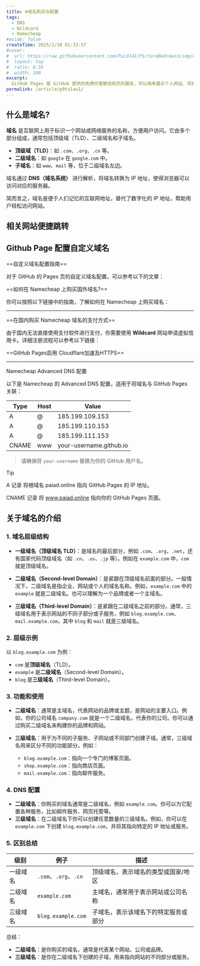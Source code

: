 ```yaml
---
title: ❄️域名购买与配置
tags:
  - DNS
  - Wildcard
  - Namecheap
#aside: false
createTime: 2025/1/10 01:33:57
#cover:
#  url: https://raw.githubusercontent.com/Pai3141/PictureBed/main/img/why-domain-name.jpg
#  layout: top
#  ratio: 0.55
#  width: 100
excerpt:
  GitHub Pages 是 GitHub 提供的免费托管静态网页的服务，可以用来展示个人网站、项目文档或博客，适合 HTML、CSS 和 JavaScript 文件。用户只需将网页文件上传到 GitHub 仓库并启用 GitHub Pages，GitHub 就会自动提供访问链接。
permalink: /article/p9ts1au1/
---
```

## 什么是域名?
**域名** 是互联网上用于标识一个网站或网络服务的名称，方便用户访问。它由多个部分组成，通常包括顶级域（TLD）、二级域名和子域名。

- **顶级域（TLD）**：如 `.com`、`.org`、`.cn` 等。
- **二级域名**：如 `google` 在 `google.com` 中。
- **子域名**：如 `www`、`mail` 等，位于二级域名左边。

域名通过 **DNS（域名系统）** 进行解析，将域名转换为 IP 地址，使得浏览器可以访问对应的服务器。

简而言之，域名是便于人们记忆的互联网地址，替代了数字化的 IP 地址，帮助用户轻松访问网站。

## 相关网站便捷跳转
<CardGrid>
  <LinkCard icon= "devicon:cloudflare" title="Cloudflare" href="https://www.cloudflare.com/zh-cn"></LinkCard>
</CardGrid>

<CardGrid>
  <LinkCard icon= "logos:namecheap" title="Namecheap" href="https://www.namecheap.com"></LinkCard>
</CardGrid>

## Github Page 配置自定义域名
==自定义域名配置指南==

对于 GitHub 的 Pages 页的自定义域名配置，可以参考以下的文章：
<CardGrid>
<LinkCard title="🌈 GitHub Pages 自定义域名配置指南" href="https://blog.csdn.net/qq_34902437/article/details/140298754"></LinkCard>
</CardGrid>

==如何在 Namecheap 上购买国外域名?==

你可以按照以下链接中的指南，了解如何在 Namecheap 上购买域名：

<CardGrid>
  <LinkCard title="🌈 如何在 Namecheap 上购买国外域名?" href="https://blog.csdn.net/qq_21955513/article/details/136906944"></LinkCard>
</CardGrid>

---

==在国内购买 Namecheap 域名的支付方式==

由于国内无法直接使用支付软件进行支付，你需要使用 **Wildcard** 网站申请虚拟信用卡。详细注册流程可以参考以下链接：

<CardGrid>
  <LinkCard title="🌈 虚拟信用卡 WildCard 官方详细注册流程" href="https://www.laodengai.com/register-wildcard"></LinkCard>
</CardGrid>

==GitHub Pages启用 Cloudflare加速及HTTPS==

<CardGrid>
  <LinkCard title="🌈 GitHub Pages启用 Cloudflare加速及HTTPS" href="https://siriusq.top/github-pages-%E5%90%AF%E7%94%A8-cloudflare-%E5%8A%A0%E9%80%9F%E5%8F%8A-https.html"></LinkCard>
</CardGrid>

---

Namecheap Advanced DNS 配置

以下是 Namecheap 的 Advanced DNS 配置，适用于将域名与 GitHub Pages 关联：

| **Type**  | **Host** | **Value**             |
|-----------|----------|-----------------------|
| A         | @        | 185.199.109.153       |
| A         | @        | 185.199.110.153       |
| A         | @        | 185.199.111.153       |
| CNAME     | www      | your-username.github.io |

> 请确保将 `your-username` 替换为你的 GitHub 用户名。

>[!tip]
> A 记录 将根域名 paiad.online 指向 GitHub Pages 的 IP 地址。
> 
>CNAME 记录 将 www.paiad.online 指向你的 GitHub Pages 页面。

## 关于域名的介绍

### 1. **域名层级结构**
- **一级域名（顶级域名 TLD）**：是域名的最后部分，例如 `.com`、`.org`、`.net`，还有国家代码顶级域名（如 `.cn`、`.us`、`.jp` 等）。例如在 `example.com` 中，`com` 就是顶级域名。

- **二级域名（Second-level Domain）**：是紧跟在顶级域名前面的部分。一般情况下，二级域名是指企业、网站或个人的域名名称。例如，`example.com` 中的 `example` 就是二级域名。也可以理解为一个品牌或者一个主域名。

- **三级域名（Third-level Domain）**：是紧跟在二级域名之前的部分。通常，三级域名用于表示网站的不同子部分或子服务，例如 `blog.example.com`、`mail.example.com`，其中 `blog` 和 `mail` 就是三级域名。

### 2. **层级示例**
以 `blog.example.com` 为例：
- `com` 是**顶级域名**（TLD）。
- `example` 是**二级域名**（Second-level Domain）。
- `blog` 是**三级域名**（Third-level Domain）。

### 3. **功能和使用**
- **二级域名**：通常是主域名，代表网站的品牌或主题，是网站的主要入口。例如，你的公司域名 `company.com` 就是一个二级域名，代表你的公司。你可以通过购买二级域名来构建你的品牌和网站。

- **三级域名**：用于为不同的子服务、子网站或不同部门创建子域。通常，三级域名用来区分不同的功能部分。例如：
    - `blog.example.com`：指向一个专门的博客页面。
    - `shop.example.com`：指向商店页面。
    - `mail.example.com`：指向邮件服务。

### 4. **DNS 配置**
- **二级域名**：你购买的域名通常是二级域名，例如 `example.com`。你可以为它配置各种服务，比如邮件服务、网页托管等。
- **三级域名**：在二级域名下你可以创建任意数量的三级域名。例如，你可以在 `example.com` 下创建 `blog.example.com`，并将其指向特定的 IP 地址或服务。

### 5. **区别总结**
| 级别 | 例子                  | 描述                                      |
|------|-----------------------|-------------------------------------------|
| 一级域名 | `.com`、`.org`、`.cn` | 顶级域名，表示域名的类型或国家/地区 |
| 二级域名 | `example.com`         | 主域名，通常用于表示网站或公司名称    |
| 三级域名 | `blog.example.com`    | 子域名，表示该域名下的特定服务或部分 |

总结：
- **二级域名**：是你购买的域名，通常是代表某个网站、公司或品牌。
- **三级域名**：是你在二级域名下创建的子域，用来指向网站的不同部分或服务。